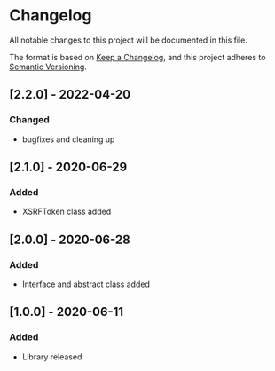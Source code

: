 # Changelog
All notable changes to this project will be documented in this file.

The format is based on [Keep a Changelog](https://keepachangelog.com/en/1.0.0/),
and this project adheres to [Semantic Versioning](https://semver.org/spec/v2.0.0.html).

## [2.2.0] - 2022-04-20
### Changed
- bugfixes and cleaning up

## [2.1.0] - 2020-06-29
### Added
- XSRFToken class added


## [2.0.0] - 2020-06-28
### Added
- Interface and abstract class added

## [1.0.0] - 2020-06-11
### Added
- Library released
